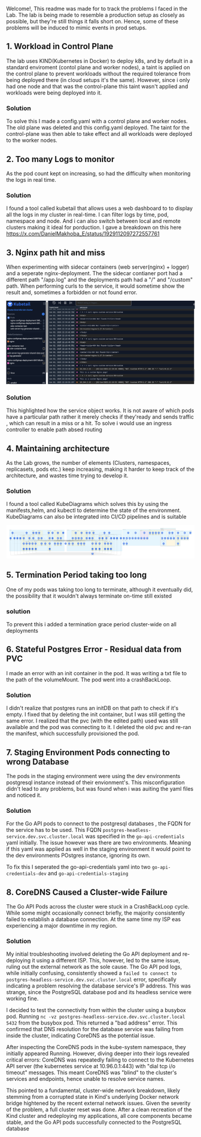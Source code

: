 Welcome!, This readme was made for to track the problems I faced in the Lab. The lab is being made to resemble a production setup as closely as possible, but they're still things it falls short on. Hence, some of these problems will be induced to mimic events in prod setups.

## 1. Workload in Control Plane
The lab uses KIND(Kubernetes in Docker) to deploy k8s, and by default in a standard enviroment (contol plane and worker nodes), a taint is applied on the control plane to prevent workloads without the required tolerance from being deployed there (in cloud setups it's the same). However, since i only had one node and that was the control-plane this taint wasn't applied and workloads were being deployed into it.

### Solution
To solve this I made a config.yaml with a control plane and worker nodes. The old plane was deleted and this config.yaml deployed. The taint for the control-plane was then able to take effect and all workloads were deployed to the worker nodes.

## 2. Too many Logs to monitor
As the pod count kept on increasing, so had the difficulty when monitoring the logs in real time.

### Solution 
I found a tool called kubetail that allows uses a web dashboard to to display all the logs in my cluster in real-time. I can filter logs by time, pod, namespace and node. And i can also switch between local and remote clusters making it ideal for porduction. I gave a breakdown on this here https://x.com/DanielMakhoba_E/status/1929112097272557761

## 3. Nginx path hit and miss
When experimenting with sidecar containers (web server(nginx) + logger) and a seperate nginx-deployment. The the sidecar contianer port had a different path "/app.log" and the deployments path had a "/" and "/custom" path. When performing curls to the service, it would sometime show the result and, sometimes a forbidden or not found error.

![alt text](resources/problem-3-image.png)

### Solution
This highlighted how the service object works. It is not aware of which pods have a particular path rather it merely checks if they'ready and sends traffic , which can result in a miss or a hit. To solve i would use an ingress controller to enable path absed routing

## 4. Maintaining architecture
As the Lab grows, the number of elements (Clusters, namespaces, replicasets, pods etc.) keep increasing, making it harder to keep track of the architecture, and wastes time trying to develop it.

### Solution
I found a tool called KubeDiagrams which solves this by using the manifests,helm, and kubectl to determine the state of the environment. KubeDiagrams can also be integrated into CI/CD pipelines and is suitable

![alt text](resources/Architecture.png)

## 5. Termination Period taking too long
One of my pods was taking too long to terminate, although it eventually did, the possibility that it wouldn't always terminate on-time still existed

### solution 
To prevent this i added a termination grace period cluster-wide on all deployments

## 6. Stateful Postgres Error - Residual data from PVC
I made an error with an init container in the pod. It was writing a txt file to the path of the volumeMount. The pod went into a crashBackLoop. 


### Solution
I didn't realize that postgres runs an initDB on that path to check if it's empty. I fixed that by deleting the init container, but I was still getting the same error. I realized that the pvc (with the edited path) used was still available and the pod was connecting to it. I deleted the old pvc and re-ran the manifest, which successfully provisioned the pod.

## 7. Staging Environment Pods connecting to wrong Database
The pods in the staging environment were using the dev environments postgresql instance instead of their envionment's. This misconfiguration didn't lead to any problems, but was found when i was auiting the yaml files and noticed it.

### Solution
For the Go API pods to connect to the postgresql databases , the FQDN for the service has to be used. This FQDN `postgres-headless-service.dev.svc.cluster.local` was specified in the `go-api-credentials` yaml initially. The issue however was there are two environments. Meaning if this yaml was applied as well in the staging environment it would point to the dev environments POstgres instance, ignoring its own. 

To fix this I seperated the go-api-credentials yaml into two `go-api-credentials-dev` and `go-api-credentials-staging`

## 8. CoreDNS Caused a Cluster-wide Failure
The Go API Pods across the cluster were stuck in a CrashBackLoop cycle. While some might occasionally connect briefly, the majority consistently failed to establish a database connection. At the same time my ISP eas experiencing a major downtime in my region.

### Solution
My initial troubleshooting involved deleting the Go API deployment and re-deploying it using a different ISP. This, however, led to the same issue, ruling out the external network as the sole cause. The Go API pod logs, while initially confusing, consistently showed a `failed to connect to postgres-headless-service.dev.svc.cluster.local` error, specifically indicating a problem resolving the database service's IP address. This was strange, since the PostgreSQL database pod and its headless service were working fine.

I decided to test the connectivity from within the cluster using a busybox pod. Running `nc -vz postgres-headless-service.dev.svc.cluster.local 5432` from the busybox pod. This returned a "bad address" error. This confirmed that DNS resolution for the database service was failing from inside the cluster, indicating CoreDNS as the potential issue.

After inspecting the CoreDNS pods in the kube-system namespace, they initially appeared Running. However, diving deeper into their logs revealed critical errors: CoreDNS was repeatedly failing to connect to the Kubernetes API server (the kubernetes service at 10.96.0.1:443) with "dial tcp i/o timeout" messages. This meant CoreDNS was "blind" to the cluster's services and endpoints, hence unable to resolve service names.


This pointed to a fundamental, cluster-wide network breakdown, likely stemming from a corrupted state in Kind's underlying Docker network bridge hightened by the recent external network issues. Given the severity of the problem, a full cluster reset was done. After a clean recreation of the Kind cluster and redeploying my applications, all core components became stable, and the Go API pods successfully connected to the PostgreSQL database